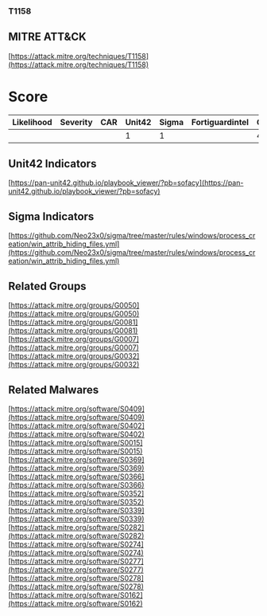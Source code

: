 
### T1158
## MITRE ATT&CK
[https://attack.mitre.org/techniques/T1158](https://attack.mitre.org/techniques/T1158)

# Score

| Likelihood | Severity | CAR | Unit42 | Sigma | Fortiguardintel | Groups | Malwares | Tools |
| ---------- | -------- | --- | ------ | ----- | --------------- | ---  | --- | --- |
 |   |   |   | 1 | 1 |   | 4 | 12 |   |



## Unit42 Indicators

[https://pan-unit42.github.io/playbook_viewer/?pb=sofacy](https://pan-unit42.github.io/playbook_viewer/?pb=sofacy)
[]()


## Sigma Indicators

[https://github.com/Neo23x0/sigma/tree/master/rules/windows/process_creation/win_attrib_hiding_files.yml](https://github.com/Neo23x0/sigma/tree/master/rules/windows/process_creation/win_attrib_hiding_files.yml)
[]()


## Related Groups

[https://attack.mitre.org/groups/G0050](https://attack.mitre.org/groups/G0050)
[https://attack.mitre.org/groups/G0081](https://attack.mitre.org/groups/G0081)
[https://attack.mitre.org/groups/G0007](https://attack.mitre.org/groups/G0007)
[https://attack.mitre.org/groups/G0032](https://attack.mitre.org/groups/G0032)
[]()


## Related Malwares

[https://attack.mitre.org/software/S0409](https://attack.mitre.org/software/S0409)
[https://attack.mitre.org/software/S0402](https://attack.mitre.org/software/S0402)
[https://attack.mitre.org/software/S0015](https://attack.mitre.org/software/S0015)
[https://attack.mitre.org/software/S0369](https://attack.mitre.org/software/S0369)
[https://attack.mitre.org/software/S0366](https://attack.mitre.org/software/S0366)
[https://attack.mitre.org/software/S0352](https://attack.mitre.org/software/S0352)
[https://attack.mitre.org/software/S0339](https://attack.mitre.org/software/S0339)
[https://attack.mitre.org/software/S0282](https://attack.mitre.org/software/S0282)
[https://attack.mitre.org/software/S0274](https://attack.mitre.org/software/S0274)
[https://attack.mitre.org/software/S0277](https://attack.mitre.org/software/S0277)
[https://attack.mitre.org/software/S0278](https://attack.mitre.org/software/S0278)
[https://attack.mitre.org/software/S0162](https://attack.mitre.org/software/S0162)
[]()
